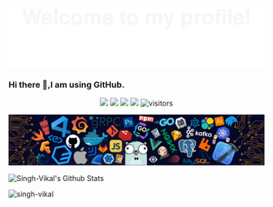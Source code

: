 ![](wc.svg)

### Hi there 👋,I am using GitHub.


<!--   my-icons -->
<p align="center">
    <a href="https://github.com/singh-vikal/singh-vikal"><img src="https://img.shields.io/badge/status-updating-brightgreen.svg"></a>
    <a href="https://github.com/python/cpython"><img src="https://img.shields.io/badge/Python-3.10-FF1493.svg"></a>
    <a href="https://github.com/singh-vikal/singh-vikal/graphs/contributors"><img src="https://img.shields.io/github/contributors/BEPb/BEPb?color=blue"></a>
    <a href="https://github.com/singh-vikal/singh-vikal/stargazers"><img src="https://img.shields.io/github/stars/singh-vikal/singh-vikal.svg?logo=github"></a>
    <a href="https://github.com/singh-vikal/singh-vikal/network/members"></a>
    <img src="https://visitor-badge.laobi.icu/badge?page_id=singh-vikal" alt="visitors"/>   
</p>

![](header_.png)

<p href="https://github.com/singh-vikal/convoychat">


</p>



<p> 
     <img alt="Singh-Vikal's Github Stats" src="https://github-readme-stats.vercel.app/api?username=singh-vikal&show_icons=true&hide_border=true&count_private=true&bg_color=161320&text_color=D9E0EE&icon_color=DDB6F2&title_color=96CDFB&locale=en" /> 
     <br> 
     <!--<img alt="Singh Vikal's Top Langs" src="https://github-readme-stats.vercel.app/api/top-langs/?username=singh-vikal&layout=compact&hide_border=true&bg_color=161320&text_color=D9E0EE&icon_color=DDB6F2&title_color=96CDFB&locale=en" />--> 
 </p> 
  
 <p><img src="https://github-readme-streak-stats.herokuapp.com/?user=singh-vikal&theme=dracula&hide_border=true" alt="singh-vikal" /></p> 
  
 </p>
<!--
**singh-vikal/singh-vikal** is a ✨ _special_ ✨ repository because its `README.md` (this file) appears on your GitHub profile.

Here are some ideas to get you started:

- 🔭 I’m currently working on ...
- 🌱 I’m currently learning ...
- 👯 I’m looking to collaborate on ...
- 🤔 I’m looking for help with ...
- 💬 Ask me about ...
- 📫 How to reach me: ...
- 😄 Pronouns: ...
- ⚡ Fun fact: ...
-->
